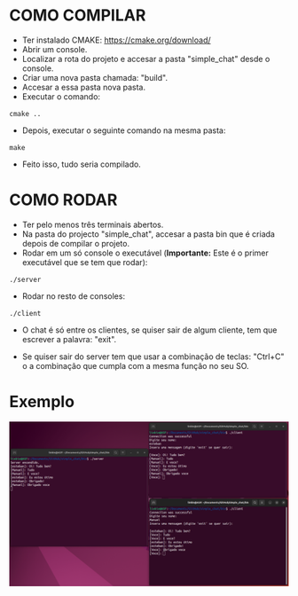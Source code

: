 # COMO COMPILAR

- Ter instalado CMAKE: https://cmake.org/download/
- Abrir um console.
- Localizar a rota do projeto e accesar a pasta "simple_chat" desde o console.
- Criar uma nova pasta chamada: "build".
- Accesar a essa pasta nova pasta.
- Executar o comando:
```
cmake ..
```
- Depois, executar o seguinte comando na mesma pasta:
```
make
```
- Feito isso, tudo seria compilado.

# COMO RODAR

- Ter pelo menos três terminais abertos.
- Na pasta do projecto "simple_chat", accesar a pasta bin que é criada depois de compilar o projeto.
- Rodar em um só console o executável (**Importante:** Este é o primer executável que se tem que rodar):
```
./server
```
- Rodar no resto de consoles:
```
./client
```
- O chat é só entre os clientes, se quiser sair de algum cliente, tem que escrever a palavra: "exit".

- Se quiser sair do server tem que usar a combinação de teclas: "Ctrl+C" o a combinação que cumpla com a mesma função no seu SO.

# Exemplo

![](image.png)
